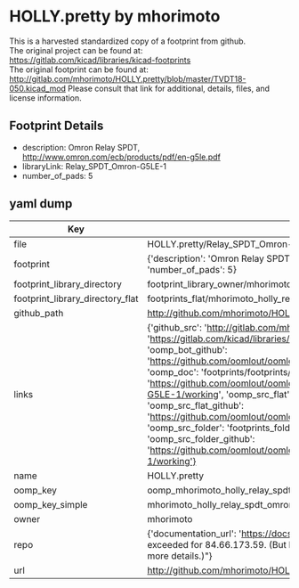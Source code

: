 # HOLLY.pretty by mhorimoto  
This is a harvested standardized copy of a footprint from github.  
The original project can be found at:  
https://gitlab.com/kicad/libraries/kicad-footprints  
The original footprint can be found at:
http://gitlab.com/mhorimoto/HOLLY.pretty/blob/master/TVDT18-050.kicad_mod
Please consult that link for additional, details, files, and license information.  
## Footprint Details
* description: Omron Relay SPDT, http://www.omron.com/ecb/products/pdf/en-g5le.pdf  
* libraryLink: Relay_SPDT_Omron-G5LE-1  
* number_of_pads: 5  
## yaml dump  
| Key | Value |  
| --- | --- |  
| file | HOLLY.pretty/Relay_SPDT_Omron-G5LE-1.kicad_mod |  
| footprint | {'description': 'Omron Relay SPDT, http://www.omron.com/ecb/products/pdf/en-g5le.pdf', 'libraryLink': 'Relay_SPDT_Omron-G5LE-1', 'number_of_pads': 5} |  
| footprint_library_directory | footprint_library_owner/mhorimoto_HOLLY.pretty |  
| footprint_library_directory_flat | footprints_flat/mhorimoto_holly_relay_spdt_omron_g5le_1/working |  
| github_path | http://github.com/mhorimoto/HOLLY.pretty/blob/master/Relay_SPDT_Omron-G5LE-1.kicad_mod |  
| links | {'github_src': 'http://gitlab.com/mhorimoto/HOLLY.pretty/blob/master/TVDT18-050.kicad_mod', 'github_src_repo': 'https://gitlab.com/kicad/libraries/kicad-footprints', 'oomp_bot': 'footprints/mhorimoto_holly_relay_spdt_omron_g5le_1/working', 'oomp_bot_github': 'https://github.com/oomlout/oomlout_oomp_footprint_bot/tree/main/footprints/mhorimoto_holly_relay_spdt_omron_g5le_1/working', 'oomp_doc': 'footprints/footprints/mhorimoto/HOLLY/Relay_SPDT_Omron-G5LE-1/working/', 'oomp_doc_github': 'https://github.com/oomlout/oomlout_oomp_footprint_doc/tree/main/footprints/footprints/mhorimoto/HOLLY/Relay_SPDT_Omron-G5LE-1/working', 'oomp_src_flat': 'footprints_flat/footprints_flat/mhorimoto_holly_relay_spdt_omron_g5le_1/working', 'oomp_src_flat_github': 'https://github.com/oomlout/oomlout_oomp_footprint_src/tree/main/footprints_flat/mhorimoto_holly_relay_spdt_omron_g5le_1/working', 'oomp_src_folder': 'footprints_folder/footprints_folder/mhorimoto/HOLLY/Relay_SPDT_Omron-G5LE-1/working', 'oomp_src_folder_github': 'https://github.com/oomlout/oomlout_oomp_footprint_src/tree/main/footprints_folder/mhorimoto/HOLLY/Relay_SPDT_Omron-G5LE-1/working'} |  
| name | HOLLY.pretty |  
| oomp_key | oomp_mhorimoto_holly_relay_spdt_omron_g5le_1 |  
| oomp_key_simple | mhorimoto_holly_relay_spdt_omron_g5le_1 |  
| owner | mhorimoto |  
| repo | {'documentation_url': 'https://docs.github.com/rest/overview/resources-in-the-rest-api#rate-limiting', 'message': "API rate limit exceeded for 84.66.173.59. (But here's the good news: Authenticated requests get a higher rate limit. Check out the documentation for more details.)"} |  
| url | http://github.com/mhorimoto/HOLLY.pretty |  

